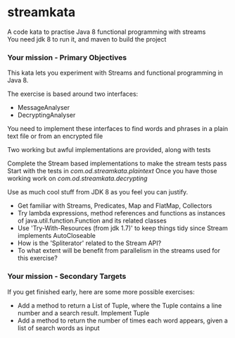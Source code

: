# streamkata

A code kata to practise Java 8 functional programming with streams  
You need jdk 8 to run it, and maven to build the project

### Your mission - Primary Objectives ###

This kata lets you experiment with Streams and functional programming in Java 8.

The exercise is based around two interfaces:

* MessageAnalyser
* DecryptingAnalyser

You need to implement these interfaces to find words and phrases in a plain text file or from an encrypted file

Two working but awful implementations are provided, along with tests

Complete the Stream based implementations to make the stream tests pass  
Start with the tests in *com.od.streamkata.plaintext*
Once you have those working work on *com.od.streamkata.decrypting*

Use as much cool stuff from JDK 8 as you feel you can justify.

* Get familiar with Streams, Predicates, Map and FlatMap, Collectors
* Try lambda expressions, method references and functions as instances of java.util.function.Function and its related classes
* Use 'Try-With-Resources (from jdk 1.7)' to keep things tidy since Stream implements AutoCloseable
* How is the 'Spliterator' related to the Stream API?
* To what extent will be benefit from parallelism in the streams used for this exercise?

### Your mission - Secondary Targets ###

If you get finished early, here are some more possible exercises:

* Add a method to return a List of Tuple, where the Tuple contains a line number and a search result. Implement Tuple
* Add a method to return the number of times each word appears, given a list of search words as input










